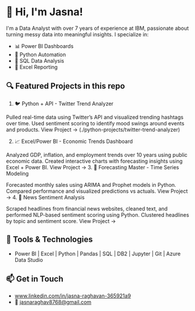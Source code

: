 # 👋 Hi, I'm Jasna!

I'm a Data Analyst with over 7 years of experience at IBM, passionate about turning messy data into meaningful insights. I specialize in:
- 📊 Power BI Dashboards
- 🐍 Python Automation
- 🧠 SQL Data Analysis
- 📁 Excel Reporting

## 🔍 Featured Projects in this repo
1. 🐦 Python + API - Twitter Trend Analyzer

Pulled real-time data using Twitter’s API and visualized trending hashtags over time. Used sentiment scoring to identify mood swings around events and products.
View Project → (./python-projects/twitter-trend-analyzer)

2. 📈 Excel/Power BI - Economic Trends Dashboard

Analyzed GDP, inflation, and employment trends over 10 years using public economic data. Created interactive charts with forecasting insights using Excel + Power BI.
View Project →
3. 🔮 Forecasting Master - Time Series Modeling

Forecasted monthly sales using ARIMA and Prophet models in Python. Compared performance and visualized predictions vs actuals.
View Project →
4. 🧾 News Sentiment Analysis

Scraped headlines from financial news websites, cleaned text, and performed NLP-based sentiment scoring using Python. Clustered headlines by topic and sentiment score.
View Project →

## 🧰 Tools & Technologies

- Power BI | Excel | Python | Pandas | SQL | DB2 | Jupyter | Git | Azure Data Studio

## 📫 Get in Touch

- www.linkedin.com/in/jasna-raghavan-365921a9
- 📧 jasnaraghav8768@gmail.com
